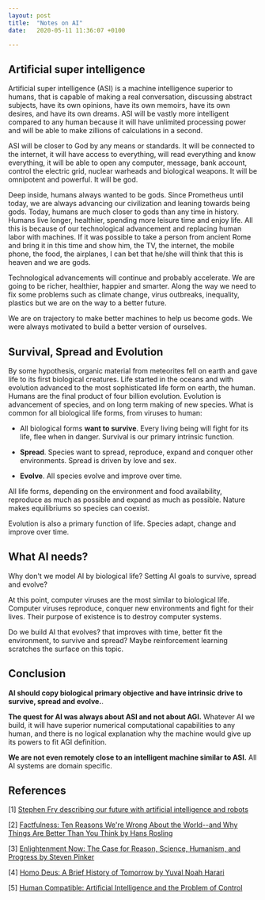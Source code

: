 ```yaml
---
layout: post
title:  "Notes on AI"
date:   2020-05-11 11:36:07 +0100

---
```



##  Artificial super intelligence

Artificial super intelligence (ASI) is a machine intelligence superior to humans, that is capable of making a real conversation, discussing abstract subjects, have its own opinions, have its own memoirs, have its own desires, and have its own dreams. ASI will be vastly more intelligent compared to any human because it will have unlimited processing power and will be able to make zillions of calculations in a second.

ASI will be closer to God by any means or standards. It will be connected to the internet, it will have access to everything, will read everything and know everything, it will be able to open any computer, message, bank account, control the electric grid, nuclear warheads and biological weapons. It will be omnipotent and powerful. It will be god.

Deep inside, humans always wanted to be gods. Since Prometheus until today, we are always advancing our civilization and leaning towards being gods. Today, humans are much closer to gods than any time in history. Humans live longer, healthier, spending more leisure time and enjoy life. All this is because of our technological advancement and replacing human labor with machines. If it was possible to take a person from ancient Rome and bring it in this time and show him, the TV, the internet, the mobile phone, the food, the airplanes, I can bet that he/she will think that this is heaven and we are gods.

Technological advancements will continue and probably accelerate. We are going to be richer, healthier, happier and smarter. Along the way we need to fix some problems such as climate change, virus outbreaks, inequality, plastics but we are on the way to a better future.

We are on trajectory to make better machines to help us become gods. We were always motivated to build a better version of ourselves.  


## Survival, Spread and Evolution

By some hypothesis, organic material from meteorites fell on earth and gave life to its first biological creatures. Life started in the oceans and with evolution advanced to the most sophisticated life form on earth, the human. Humans are the final product of four billion evolution. Evolution is advancement of species, and on long term making of new species. What is common for all biological life forms, from viruses to human:

- All biological forms **want to survive**. Every living being will fight for its life, flee when in danger. Survival is our primary intrinsic function.  

- **Spread**. Species want to spread, reproduce, expand and conquer other environments. Spread is driven by love and sex.

- **Evolve**. All species evolve and improve over time.

All life forms, depending on the environment and food availability, reproduce as much as possible and expand as much as possible. Nature makes equilibriums so species can coexist.  

Evolution is also a primary function of life. Species adapt, change and improve over time.

## What AI needs?

Why don't we model AI by biological life? Setting AI goals to survive, spread and evolve?


At this point, computer viruses are the most similar to biological life. Computer viruses reproduce, conquer new environments and fight for their lives. Their purpose of existence is to destroy computer systems.

Do we build AI that evolves? that improves with time, better fit the environment, to survive and spread?
Maybe reinforcement learning scratches the surface on this topic.

## Conclusion

 **AI should copy biological primary objective and have intrinsic drive to survive, spread and evolve.**.

**The quest for AI was always about ASI and not about AGI.** Whatever AI we build, it will have superior numerical computational capabilities to any human, and there is no logical explanation why the machine would give up its powers to fit AGI definition.

**We are not even remotely close to an intelligent machine similar to ASI.** All AI systems are domain specific.


## References





[1] [Stephen Fry describing our future with artificial intelligence and robots](https://www.youtube.com/watch?v=c0Ody-HLvTk)

[2] [Factfulness: Ten Reasons We're Wrong About the World--and Why Things Are Better Than You Think
by Hans Rosling](https://www.amazon.com/Factfulness-Reasons-World-Things-Better/dp/1250107814)

[3] [Enlightenment Now: The Case for Reason, Science, Humanism, and Progress by Steven Pinker](https://www.amazon.com/Enlightenment-Now-Science-Humanism-Progress/dp/0143111388/ref=sr_1_1?dchild=1&keywords=humanism+steven+pinker&qid=1589389295&s=books&sr=1-1)

[4] [Homo Deus: A Brief History of Tomorrow by Yuval Noah Harari](https://www.amazon.com/Homo-Deus-Brief-History-Tomorrow-ebook/dp/B01BBQ33VE/ref=sr_1_1?crid=3QBUFC56TET0B&dchild=1&keywords=homo+deus&qid=1589389381&s=books&sprefix=homo%2Cstripbooks-intl-ship%2C247&sr=1-1)

[5] [Human Compatible: Artificial Intelligence and the Problem of Control](https://www.amazon.com/Human-Compatible-Artificial-Intelligence-Problem-ebook/dp/B07N5J5FTS)
